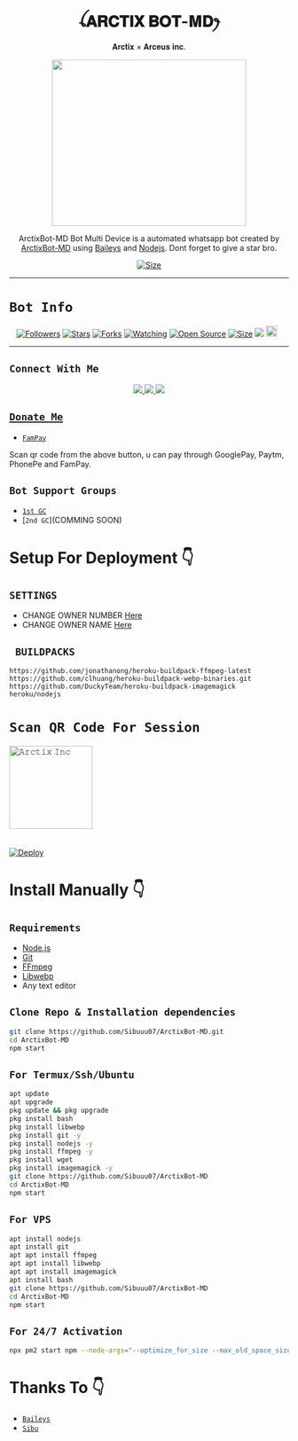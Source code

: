<h1 align="center">ꪶ𝐀𝐑𝐂𝐓𝐈𝐗 𝐁𝐎𝐓-𝐌𝐃ꫂ<br></h1>
<P align="center">𝐀𝐫𝐜𝐭𝐢𝐱 × 𝐀𝐫𝐜𝐞𝐮𝐬 𝐢𝐧𝐜.</p>
<p align="center">
  <img src="https://telegra.ph/file/acb583f82ec0ef24da54b.jpg" width="350" height="300" />
</p>

<p align="center">
ArctixBot-MD Bot Multi Device is a automated whatsapp bot created by <a href="https://github.com/Sibuuu07" target="_blank">ArctixBot-MD</a> using <a href="https://github.com/adiwajshing/Baileys" target="_blank">Baileys</a> and <a href="https://github.com/nodejs" target="_blank">Nodejs</a>. Dont forget to give a star bro.
</p>

<p align="center">
<a href="https://youtu.be/imFIX-Wrt3s"><img title="Size" src="https://img.shields.io/badge/Tutorial-Video-green"></a>
</p>

------

# ```Bot Info```
<p align="center">
<a href="https://github.com/Sibuuu07/followers"><img title="Followers" src="https://img.shields.io/github/followers/Sibuuu07?color=red&style=flat-square"></a>
<a href="https://github.com/Sibuuu07/ArctixBot-MD/stargazers/"><img title="Stars" src="https://img.shields.io/github/stars/Sibuuu07/ArctixBot-MD?color=blue&style=flat-square"></a>
<a href="https://github.com/Sibuuu07/ArctixBot-MD/network/members"><img title="Forks" src="https://img.shields.io/github/forks/Sibuuu07/ArctixBot-MD?color=red&style=flat-square"></a>
<a href="https://github.com/Sibuuu07/ArctixBot-MD/watchers"><img title="Watching" src="https://img.shields.io/github/watchers/Sibuuu07/ArctixBot-MD?label=Watchers&color=blue&style=flat-square"></a>
<a href="https://github.com/Sibuuu07/ArctixBot-MD"><img title="Open Source" src="https://img.shields.io/badge/Author-Arctix%20Bot%20Inc.-red?v=103"></a>
<a href="https://github.com/Sibuuu07/ArctixBot-MD/"><img title="Size" src="https://img.shields.io/github/repo-size/Sibuuu07/ArctixBot-MD?style=flat-square&color=green"></a>
<a href="https://hits.seeyoufarm.com"><img src="https://hits.seeyoufarm.com/api/count/incr/badge.svg?url=https%3A%2F%2Fgithub.com%2FSibuuu07%2FArctixBot-MD&count_bg=%2379C83D&title_bg=%23555555&icon=probot.svg&icon_color=%2300FF6D&title=hits&edge_flat=false"/></a>
<a href="https://github.com/Sibuuu07/ArctixBot-MD/graphs/commit-activity"><img height="20" src="https://img.shields.io/badge/Maintained%3F-yes-green.svg"></a>&nbsp;&nbsp;
</p>
<p align='center'>
    </p>

-------

## ```Connect With Me```
<p align="center">
<a href="https://wa.me/16149454333"><img src="https://img.shields.io/badge/Contact Arctix-25D366?style=for-the-badge&logo=whatsapp&logoColor=white" />
<a href="https://chat.whatsapp.com/ICQEbIj8PUj3bkPdgmULbN"><img src="https://img.shields.io/badge/Join Official GC-25D366?style=for-the-badge&logo=whatsapp&logoColor=white" />
<a href="https://youtube.com/channel/UCvAo9TZ0Pw9vrJ_0WYRyO3A"><img src="https://img.shields.io/badge/Subscribe-ff0000?style=for-the-badge&logo=youtube&logoColor=ff000000&link=https://www.youtube.com/c/BOTINDO" /><br>
</p>

## ```Donate Me```

- [`FamPay`](https://telegra.ph/file/c777c97b7b0e87ab8a62f.jpg)

<p align="left">
Scan qr code from the above button, u can pay through GooglePay, Paytm, PhonePe and FamPay.
</p>

## ```Bot Support Groups```

- [`1st GC`](https://chat.whatsapp.com/ICQEbIj8PUj3bkPdgmULbN)
- [`2nd GC`](COMMING SOON)

# Setup For Deployment 👇


## `SETTINGS`

- CHANGE OWNER NUMBER [Here](https://github.com/Sibuuu07/ArctixBot-MD/blob/ArctixBot-MD/config.js#L6)
- CHANGE OWNER NAME [Here](https://github.com/Sibuuu07/ArctixBot-MD/blob/ArctixBot-MD/config.js#L6)

## ` BUILDPACKS`

```
https://github.com/jonathanong/heroku-buildpack-ffmpeg-latest
https://github.com/clhuang/heroku-buildpack-webp-binaries.git
https://github.com/DuckyTeam/heroku-buildpack-imagemagick
heroku/nodejs
```
# `Scan QR Code For Session`
 
<a href="https://replit.com/@incarctix/Arctixinc?embed=1&output=1"><img title="𝙰𝚛𝚌𝚝𝚒𝚡 𝙸𝚗𝚌" src="https://repl.it/badge/github/quiec/whatsasena" width="150"></a>
  <br><br><br>
[![Deploy](https://www.herokucdn.com/deploy/button.svg)](https://heroku.com/deploy?template=https://github.com/Sibuuu07/ArctixBot-MD/)

# Install Manually 👇
## `Requirements`
* [Node.js](https://nodejs.org/en/)
* [Git](https://git-scm.com/downloads)
* [FFmpeg](https://github.com/BtbN/FFmpeg-Builds/releases/download/autobuild-2020-12-08-13-03/ffmpeg-n4.3.1-26-gca55240b8c-win64-gpl-4.3.zip)
* [Libwebp](https://developers.google.com/speed/webp/download)
* Any text editor
## `Clone Repo & Installation dependencies`
```bash
git clone https://github.com/Sibuuu07/ArctixBot-MD.git
cd ArctixBot-MD
npm start
```
## `For Termux/Ssh/Ubuntu`
```bash
apt update
apt upgrade
pkg update && pkg upgrade
pkg install bash
pkg install libwebp
pkg install git -y
pkg install nodejs -y 
pkg install ffmpeg -y 
pkg install wget
pkg install imagemagick -y
git clone https://github.com/Sibuuu07/ArctixBot-MD
cd ArctixBot-MD
npm start
```
## `For VPS`
```bash
apt install nodejs 
apt install git 
apt apt install ffmpeg 
apt apt install libwebp 
apt apt install imagemagick
apt install bash
git clone https://github.com/Sibuuu07/ArctixBot-MD
cd ArctixBot-MD
npm start
```
## `For 24/7 Activation`
```bash
npx pm2 start npm --node-args="--optimize_for_size --max_old_space_size=460" -- run db && npx pm2 logs
```
# Thanks To 👇
* [`Baileys`](https://github.com/adiwajshing/Baileys)
* [`Sibu`](https://github.com/Sibuuu07)
